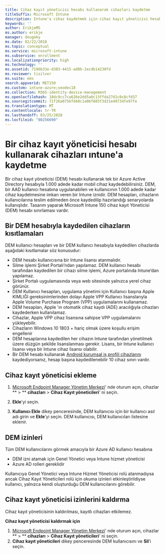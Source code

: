 ```yaml
---
title: Cihaz kayıt yöneticisi hesabı kullanarak cihazları kaydetme
titleSuffix: Microsoft Intune
description: Intune'a cihaz kaydetmek için cihaz kayıt yöneticisi hesabını kullanın.
keywords: ''
author: ErikjeMS
ms.author: erikje
manager: dougeby
ms.date: 02/22/2018
ms.topic: conceptual
ms.service: microsoft-intune
ms.subservice: enrollment
ms.localizationpriority: high
ms.technology: ''
ms.assetid: 7196b33e-d303-4415-ad0b-2ecdb14230fd
ms.reviewer: tisilver
ms.suite: ems
search.appverid: MET150
ms.custom: intune-azure;seodec18
ms.collection: M365-identity-device-management
ms.openlocfilehash: 18dc9cc7ca626e2dd5a0c13ffda27d1c0c8cfd37
ms.sourcegitcommit: 71f26a0756fd40c1a06f885f3d31e49734fe97fe
ms.translationtype: MT
ms.contentlocale: tr-TR
ms.lasthandoff: 03/25/2020
ms.locfileid: "80256690"
---
```

# <a name="enroll-devices-in-intune-by-using-a-device-enrollment-manager-account"></a>Bir cihaz kayıt yöneticisi hesabı kullanarak cihazları ıntune'a kaydetme

Bir cihaz kayıt yöneticisi (DEM) hesabı kullanarak tek bir Azure Active Directory hesabıyla 1.000 adede kadar mobil cihaz kaydedebilirsiniz. DEM, bir AAD kullanıcı hesabına uygulanabilen ve kullanıcının 1.000 adede kadar cihaz kaydetmesine imkan veren bir Intune iznidir. DEM hesapları, cihazların kullanıcılarına teslim edilmeden önce kaydedilip hazırlandığı senaryolarda kullanışlıdır. Tasarım yaparak Microsoft Intune 150 cihaz kayıt Yöneticisi (DEM) hesabı sınırlaması vardır.

## <a name="limitations-of-devices-that-are-enrolled-with-a-dem-account"></a>Bir DEM hesabıyla kaydedilen cihazların kısıtlamaları

DEM kullanıcı hesapları ve bir DEM kullanıcı hesabıyla kaydedilen cihazlarda aşağıdaki kısıtlamalar söz konusudur:

- DEM hesabı kullanıcısına bir Intune lisansı atanmalıdır.
- Silme işlemi Şirket Portalı’ndan yapılamaz. DEM kullanıcı hesabı tarafından kaydedilen bir cihazı silme işlemi, Azure portalında Intune’dan yapılamaz.
- Şirket Portalı uygulamasında veya web sitesinde yalnızca yerel cihaz görünür.
- DEM Kullanıcı hesapları, uygulama yönetimi için Kullanıcı başına Apple KIMLIĞI gereksinimlerinden dolayı Apple VPP Kullanıcı lisanslarıyla Apple Volume Purchase Program (VPP) uygulamalarını kullanamaz.
- DEM hesapları, Apple 'ın otomatik cihaz kaydı (ADE) aracılığıyla cihazları kaydederken kullanılamaz.
- Cihazlar, Apple VPP cihaz lisansına sahipse VPP uygulamalarını yükleyebilir.
- Cihazların Windows 10 1803 + hariç olmak üzere koşullu erişim engellenir
- DEM hesaplarına kaydedilen her cihazın Intune tarafından yönetilmek üzere düzgün şekilde lisanslanması gerekir. Lisans, bir Intune kullanıcı lisansı veya bir Intune cihaz lisansı olabilir.
- Bir DEM hesabı kullanarak [Android kurumsal iş profili cihazlarını](android-work-profile-enroll.md) kaydediyorsanız, hesap başına kaydedilenebilir 10 cihaz sınırı vardır.


## <a name="add-a-device-enrollment-manager"></a>Cihaz kayıt yöneticisi ekleme

1. [Microsoft Endpoint Manager Yönetim Merkezi](https://go.microsoft.com/fwlink/?linkid=2109431)' nde oturum açın, cihazlar ** > ** **cihazları** > **Cihaz Kayıt yöneticileri**' ni seçin.

2. **Ekle**’yi seçin.

3. **Kullanıcı Ekle** dikey penceresinde, DEM kullanıcısı için bir kullanıcı asıl adı girin ve **Ekle**’yi seçin. DEM kullanıcısı, DEM kullanıcıları listesine eklenir.

## <a name="permissions-for-dem"></a>DEM izinleri

Tüm DEM kullanıcılarını görmek amacıyla bir Azure AD kullanıcı hesabına
- DEM izni atamak için Genel Yönetici veya Intune hizmet yöneticisi
- Azure AD rolleri gereklidir

Kullanıcıya Genel Yönetici veya Intune Hizmet Yöneticisi rolü atanmadıysa ancak Cihaz Kayıt Yöneticileri rolü için okuma izinleri etkinleştirildiyse kullanıcı, yalnızca kendi oluşturduğu DEM kullanıcılarını görebilir.


## <a name="remove-device-enrollment-manager-permissions"></a>Cihaz kayıt yöneticisi izinlerini kaldırma

Cihaz kayıt yöneticisinin kaldırılması, kayıtlı cihazları etkilemez.

**Cihaz kayıt yöneticisi kaldırmak için**

1. [Microsoft Endpoint Manager Yönetim Merkezi](https://go.microsoft.com/fwlink/?linkid=2109431)' nde oturum açın, cihazlar ** > ** **cihazları** > **Cihaz Kayıt yöneticileri**' ni seçin.
2. **Cihaz kayıt yöneticileri** dikey penceresinde DEM kullanıcısını ve **Sil**’i seçin.


